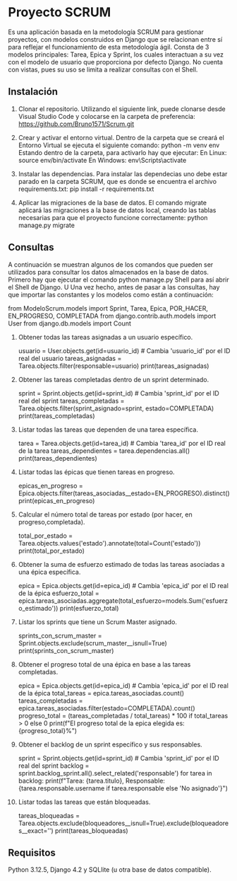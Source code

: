 # Proyecto SCRUM
Es una aplicación basada en la metodología SCRUM para gestionar proyectos, con modelos construidos en Django que se relacionan entre sí para reflejar el funcionamiento de esta metodología ágil. Consta de 3 modelos principales: Tarea, Epica y Sprint, los cuales interactuan a su vez con el modelo de usuario que proporciona por defecto Django. No cuenta con vistas, pues su uso se limita a realizar consultas con el Shell. 

## Instalación
1. Clonar el repositorio.
   Utilizando el siguiente link, puede clonarse desde Visual Studio Code y colocarse en la carpeta de preferencia:
   https://github.com/Bruno1571/Scrum.git

3. Crear y activar el entorno virtual.
   Dentro de la carpeta que se creará el Entorno Virtual se ejecuta el siguiente comando:
   python -m venv env
   Estando dentro de la carpeta, para activarlo hay que ejecutar:
   En Linux: source env/bin/activate
   En Windows: env\Scripts\activate

5. Instalar las dependencias.
   Para instalar las dependecias uno debe estar parado en la carpeta SCRUM, que es donde se encuentra el archivo requirements.txt:
   pip install -r requirements.txt

7. Aplicar las migraciones de la base de datos.
   El comando migrate aplicará las migraciones a la base de datos local, creando las tablas necesarias para que el proyecto funcione correctamente:
   python manage.py migrate

## Consultas
A continuación se muestran algunos de los comandos que pueden ser utilizados para consultar los datos almacenados en la base de datos.
Primero hay que ejecutar el comando python manage.py Shell para así abrir el Shell de Django. U
Una vez hecho, antes de pasar a las consultas, hay que importar las constantes y los modelos como están a continuación:

from ModeloScrum.models import Sprint, Tarea, Epica, POR_HACER, EN_PROGRESO, COMPLETADA
from django.contrib.auth.models import User
from django.db.models import Count

1. Obtener todas las tareas asignadas a un usuario específico.
   
   usuario = User.objects.get(id=usuario_id)  # Cambia 'usuario_id' por el ID real del usuario
   tareas_asignadas = Tarea.objects.filter(responsable=usuario)
   print(tareas_asignadas)

2. Obtener las tareas completadas dentro de un sprint determinado.
   
   sprint = Sprint.objects.get(id=sprint_id)  # Cambia 'sprint_id' por el ID real del sprint
   tareas_completadas = Tarea.objects.filter(sprint_asignado=sprint, estado=COMPLETADA)
   print(tareas_completadas)

3. Listar todas las tareas que dependen de una tarea específica.
   
   tarea = Tarea.objects.get(id=tarea_id)  # Cambia 'tarea_id' por el ID real de la tarea
   tareas_dependientes = tarea.dependencias.all()
   print(tareas_dependientes)

4. Listar todas las épicas que tienen tareas en progreso.
   
   epicas_en_progreso = Epica.objects.filter(tareas_asociadas__estado=EN_PROGRESO).distinct()
   print(epicas_en_progreso)

5. Calcular el número total de tareas por estado (por hacer, en progreso,completada).
    
   total_por_estado = Tarea.objects.values('estado').annotate(total=Count('estado'))
   print(total_por_estado)

6. Obtener la suma de esfuerzo estimado de todas las tareas asociadas a una épica específica.
    
   epica = Epica.objects.get(id=epica_id)  # Cambia 'epica_id' por el ID real de la épica
   esfuerzo_total = epica.tareas_asociadas.aggregate(total_esfuerzo=models.Sum('esfuerzo_estimado'))
   print(esfuerzo_total)

7. Listar los sprints que tiene un Scrum Master asignado.
    
   sprints_con_scrum_master = Sprint.objects.exclude(scrum_master__isnull=True)
   print(sprints_con_scrum_master)

8. Obtener el progreso total de una épica en base a las tareas completadas.
    
   epica = Epica.objects.get(id=epica_id)  # Cambia 'epica_id' por el ID real de la épica
   total_tareas = epica.tareas_asociadas.count()
   tareas_completadas = epica.tareas_asociadas.filter(estado=COMPLETADA).count()
   progreso_total = (tareas_completadas / total_tareas) * 100 if total_tareas > 0 else 0
   print(f"El progreso total de la epica elegida es: {progreso_total}%")

9. Obtener el backlog de un sprint específico y sus responsables.
    
    sprint = Sprint.objects.get(id=sprint_id)  # Cambia 'sprint_id' por el ID real del sprint
    backlog = sprint.backlog_sprint.all().select_related('responsable')
    for tarea in backlog:
    print(f"Tarea: {tarea.titulo}, Responsable: {tarea.responsable.username if tarea.responsable else 'No asignado'}")

10. Listar todas las tareas que están bloqueadas.
    
    tareas_bloqueadas = Tarea.objects.exclude(bloqueadores__isnull=True).exclude(bloqueadores__exact='')
    print(tareas_bloqueadas)

## Requisitos
Python 3.12.5, Django 4.2 y SQLlite (u otra base de datos compatible).
